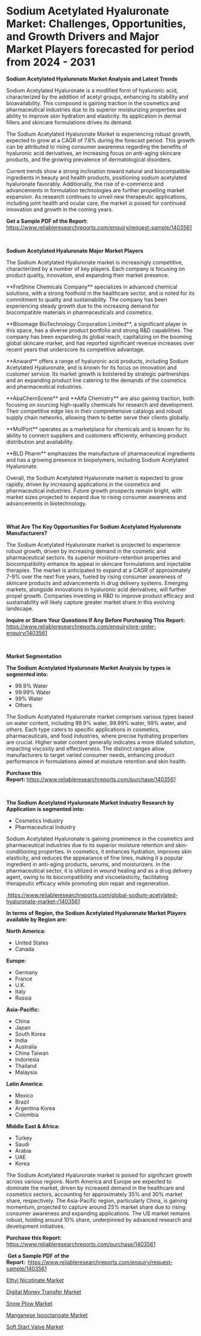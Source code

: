 <p><h1>Sodium Acetylated Hyaluronate Market: Challenges, Opportunities, and Growth Drivers and Major Market Players forecasted for period from 2024 - 2031</h1></p><p><strong>Sodium Acetylated Hyaluronate Market Analysis and Latest Trends</strong></p>
<p><p>Sodium Acetylated Hyaluronate is a modified form of hyaluronic acid, characterized by the addition of acetyl groups, enhancing its stability and bioavailability. This compound is gaining traction in the cosmetics and pharmaceutical industries due to its superior moisturizing properties and ability to improve skin hydration and elasticity. Its application in dermal fillers and skincare formulations drives its demand.</p><p>The Sodium Acetylated Hyaluronate Market is experiencing robust growth, expected to grow at a CAGR of 7.8% during the forecast period. This growth can be attributed to rising consumer awareness regarding the benefits of hyaluronic acid derivatives, an increasing focus on anti-aging skincare products, and the growing prevalence of dermatological disorders. </p><p>Current trends show a strong inclination toward natural and biocompatible ingredients in beauty and health products, positioning sodium acetylated hyaluronate favorably. Additionally, the rise of e-commerce and advancements in formulation technologies are further propelling market expansion. As research continues to unveil new therapeutic applications, including joint health and ocular care, the market is poised for continued innovation and growth in the coming years.</p></p>
<p><strong>Get a Sample PDF of the Report:&nbsp;</strong> <a href="https://www.reliableresearchreports.com/enquiry/request-sample/1403561?utm_campaign=16&utm_medium=2&utm_source=Github&utm_content=ia&utm_term=23102024&utm_id=sodium-acetylated-hyaluronate">https://www.reliableresearchreports.com/enquiry/request-sample/1403561</a></p>
<p>&nbsp;</p>
<p><strong>Sodium Acetylated Hyaluronate Major Market Players</strong></p>
<p><p>The Sodium Acetylated Hyaluronate market is increasingly competitive, characterized by a number of key players. Each company is focusing on product quality, innovation, and expanding their market presence.</p><p>**FreShine Chemicals Company** specializes in advanced chemical solutions, with a strong foothold in the healthcare sector, and is noted for its commitment to quality and sustainability. The company has been experiencing steady growth due to the increasing demand for biocompatible materials in pharmaceuticals and cosmetics.</p><p>**Bloomage BioTechnology Corporation Limited**, a significant player in this space, has a diverse product portfolio and strong R&D capabilities. The company has been expanding its global reach, capitalizing on the booming global skincare market, and has reported significant revenue increases over recent years that underscore its competitive advantage.</p><p>**Anward** offers a range of hyaluronic acid products, including Sodium Acetylated Hyaluronate, and is known for its focus on innovation and customer service. Its market growth is bolstered by strategic partnerships and an expanding product line catering to the demands of the cosmetics and pharmaceutical industries.</p><p>**AbaChemScene** and **Alfa Chemistry** are also gaining traction, both focusing on sourcing high-quality chemicals for research and development. Their competitive edge lies in their comprehensive catalogs and robust supply chain networks, allowing them to better serve their clients globally.</p><p>**MolPort** operates as a marketplace for chemicals and is known for its ability to connect suppliers and customers efficiently, enhancing product distribution and availability.</p><p>**BLD Pharm** emphasizes the manufacture of pharmaceutical ingredients and has a growing presence in biopolymers, including Sodium Acetylated Hyaluronate.</p><p>Overall, the Sodium Acetylated Hyaluronate market is expected to grow rapidly, driven by increasing applications in the cosmetics and pharmaceutical industries. Future growth prospects remain bright, with market sizes projected to expand due to rising consumer awareness and advancements in biotechnology.</p></p>
<p>&nbsp;</p>
<p><strong>What Are The Key Opportunities For Sodium Acetylated Hyaluronate Manufacturers?</strong></p>
<p><p>The Sodium Acetylated Hyaluronate market is projected to experience robust growth, driven by increasing demand in the cosmetic and pharmaceutical sectors. Its superior moisture-retention properties and biocompatibility enhance its appeal in skincare formulations and injectable therapies. The market is anticipated to expand at a CAGR of approximately 7-9% over the next five years, fueled by rising consumer awareness of skincare products and advancements in drug delivery systems. Emerging markets, alongside innovations in hyaluronic acid derivatives, will further propel growth. Companies investing in R&D to improve product efficacy and sustainability will likely capture greater market share in this evolving landscape.</p></p>
<p><strong>Inquire or Share Your Questions If Any Before Purchasing This Report:</strong> <a href="https://www.reliableresearchreports.com/enquiry/pre-order-enquiry/1403561?utm_campaign=16&utm_medium=2&utm_source=Github&utm_content=ia&utm_term=23102024&utm_id=sodium-acetylated-hyaluronate">https://www.reliableresearchreports.com/enquiry/pre-order-enquiry/1403561</a></p>
<p>&nbsp;</p>
<p><strong>Market Segmentation</strong></p>
<p><strong>The Sodium Acetylated Hyaluronate Market Analysis by types is segmented into:</strong></p>
<p><ul><li>99.9% Water</li><li>99.99% Water</li><li>99% Water</li><li>Others</li></ul></p>
<p><p>The Sodium Acetylated Hyaluronate market comprises various types based on water content, including 99.9% water, 99.99% water, 99% water, and others. Each type caters to specific applications in cosmetics, pharmaceuticals, and food industries, where precise hydrating properties are crucial. Higher water content generally indicates a more diluted solution, impacting viscosity and effectiveness. The distinct ranges allow manufacturers to target varied consumer needs, enhancing product performance in formulations aimed at moisture retention and skin health.</p></p>
<p><strong>Purchase this Report:&nbsp;</strong><a href="https://www.reliableresearchreports.com/purchase/1403561?utm_campaign=16&utm_medium=2&utm_source=Github&utm_content=ia&utm_term=23102024&utm_id=sodium-acetylated-hyaluronate">https://www.reliableresearchreports.com/purchase/1403561</a></p>
<p>&nbsp;</p>
<p><strong>The Sodium Acetylated Hyaluronate Market Industry Research by Application is segmented into:</strong></p>
<p><ul><li>Cosmetics Industry</li><li>Pharmaceutical Industry</li></ul></p>
<p><p>Sodium Acetylated Hyaluronate is gaining prominence in the cosmetics and pharmaceutical industries due to its superior moisture retention and skin-conditioning properties. In cosmetics, it enhances hydration, improves skin elasticity, and reduces the appearance of fine lines, making it a popular ingredient in anti-aging products, serums, and moisturizers. In the pharmaceutical sector, it is utilized in wound healing and as a drug delivery agent, owing to its biocompatibility and viscoelasticity, facilitating therapeutic efficacy while promoting skin repair and regeneration.</p></p>
<p><a href="https://www.reliableresearchreports.com/global-sodium-acetylated-hyaluronate-market-r1403561?utm_campaign=16&utm_medium=2&utm_source=Github&utm_content=ia&utm_term=23102024&utm_id=sodium-acetylated-hyaluronate">&nbsp;https://www.reliableresearchreports.com/global-sodium-acetylated-hyaluronate-market-r1403561</a></p>
<p><strong>In terms of Region, the Sodium Acetylated Hyaluronate Market Players available by Region are:</strong></p>
<p>
    <p> <strong> North America: </strong>
        <ul>
            <li>United States</li>
            <li>Canada</li>
        </ul>
        </p> 
    <p> <strong> Europe: </strong>
        <ul>
            <li>Germany</li>
            <li>France</li>
            <li>U.K.</li>
            <li>Italy</li>
            <li>Russia</li>
        </ul>
        </p> 
    <p> <strong> Asia-Pacific: </strong>
        <ul>
            <li>China</li>
            <li>Japan</li>
            <li>South Korea</li>
            <li>India</li>
            <li>Australia</li>
            <li>China Taiwan</li>
            <li>Indonesia</li>
            <li>Thailand</li>
            <li>Malaysia</li>
        </ul>
        </p> 
    <p> <strong> Latin America: </strong>
        <ul>
            <li>Mexico</li>
            <li>Brazil</li>
            <li>Argentina Korea</li>
            <li>Colombia</li>
        </ul>
        </p> 
    <p> <strong> Middle East & Africa: </strong>
        <ul>
            <li>Turkey</li>
            <li>Saudi</li>
            <li>Arabia</li>
            <li>UAE</li>
            <li>Korea</li>
        </ul>
    </p>
    </p>
<p><p>The Sodium Acetylated Hyaluronate market is poised for significant growth across various regions. North America and Europe are expected to dominate the market, driven by increased demand in the healthcare and cosmetics sectors, accounting for approximately 35% and 30% market share, respectively. The Asia-Pacific region, particularly China, is gaining momentum, projected to capture around 25% market share due to rising consumer awareness and expanding applications. The US market remains robust, holding around 10% share, underpinned by advanced research and development initiatives.</p></p>
<p><strong>Purchase this Report: </strong><a href="https://www.reliableresearchreports.com/purchase/1403561?utm_campaign=16&utm_medium=2&utm_source=Github&utm_content=ia&utm_term=23102024&utm_id=sodium-acetylated-hyaluronate">https://www.reliableresearchreports.com/purchase/1403561</a></p>
<p>&nbsp;<strong>Get a Sample PDF of the Report:&nbsp;&nbsp;</strong><a href="https://www.reliableresearchreports.com/enquiry/request-sample/1403561?utm_campaign=16&utm_medium=2&utm_source=Github&utm_content=ia&utm_term=23102024&utm_id=sodium-acetylated-hyaluronate">https://www.reliableresearchreports.com/enquiry/request-sample/1403561</a></p>
<p><strong></strong></p>
<p><p><a href="https://github.com/cecilahoi7/Market-Research-Report-List-1/blob/main/ethyl-nicotinate-market.md?utm_campaign=16&utm_medium=2&utm_source=Github&utm_content=ia&utm_term=23102024&utm_id=sodium-acetylated-hyaluronate">Ethyl Nicotinate Market</a></p><p><a href="https://www.linkedin.com/pulse/digital-money-transfer-market-size-growth-trends-statistics-jpwgc?utm_campaign=16&utm_medium=2&utm_source=Github&utm_content=ia&utm_term=23102024&utm_id=sodium-acetylated-hyaluronate">Digital Money Transfer Market</a></p><p><a href="https://issuu.com/reportprime-2/docs/snow-plow-market-size-2030.pptx_3f82091b34575c?utm_campaign=16&utm_medium=2&utm_source=Github&utm_content=ia&utm_term=23102024&utm_id=sodium-acetylated-hyaluronate">Snow Plow Market</a></p><p><a href="https://github.com/boringzqthorperec/Market-Research-Report-List-1/blob/main/manganese-isooctanoate-market.md?utm_campaign=16&utm_medium=2&utm_source=Github&utm_content=ia&utm_term=23102024&utm_id=sodium-acetylated-hyaluronate">Manganese Isooctanoate Market</a></p><p><a href="https://issuu.com/reportprime-2/docs/soft-start-valve-market-size-2030.p_162b5a92a002ea?utm_campaign=16&utm_medium=2&utm_source=Github&utm_content=ia&utm_term=23102024&utm_id=sodium-acetylated-hyaluronate">Soft Start Valve Market</a></p></p>